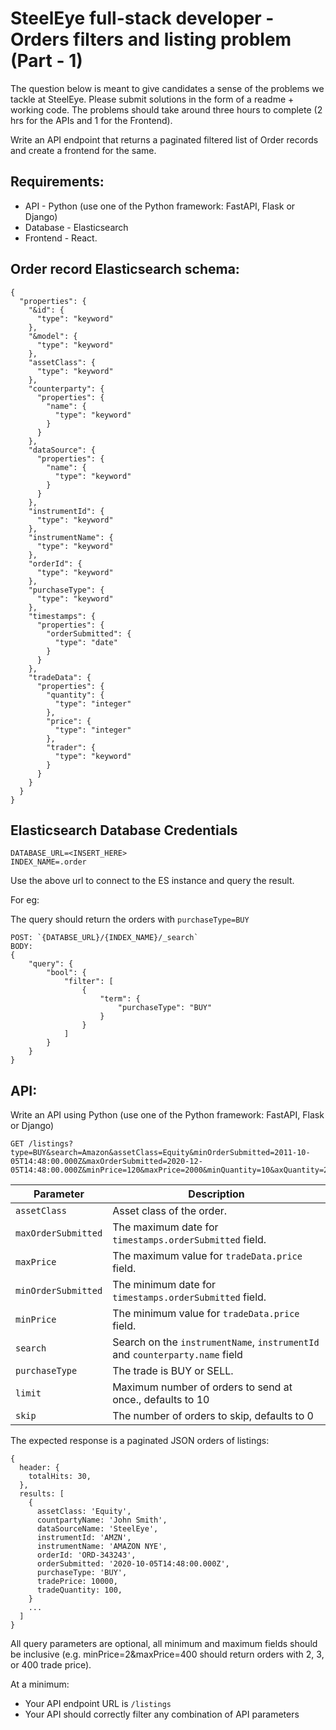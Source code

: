 # SteelEye full-stack developer - Orders filters and listing problem (Part - 1)

The question below is meant to give candidates a sense of the problems we tackle at SteelEye. Please submit solutions in the form of a readme + working code. The problems should take around three hours to complete (2 hrs for the APIs and 1 for the Frontend).

Write an API endpoint that returns a paginated filtered list of Order records and create a frontend for the same.

## Requirements:
* API - Python (use one of the Python framework: FastAPI, Flask or Django)
* Database - Elasticsearch
* Frontend - React.

## Order record Elasticsearch schema:
```
{
  "properties": {
    "&id": {
      "type": "keyword"
    },
    "&model": {
      "type": "keyword"
    },
    "assetClass": {
      "type": "keyword"
    },
    "counterparty": {
      "properties": {
        "name": {
          "type": "keyword"
        }
      }
    },
    "dataSource": {
      "properties": {
        "name": {
          "type": "keyword"
        }
      }
    },
    "instrumentId": {
      "type": "keyword"
    },
    "instrumentName": {
      "type": "keyword"
    },
    "orderId": {
      "type": "keyword"
    },
    "purchaseType": {
      "type": "keyword"
    },
    "timestamps": {
      "properties": {
        "orderSubmitted": {
          "type": "date"
        }
      }
    },
    "tradeData": {
      "properties": {
        "quantity": {
          "type": "integer"
        },
        "price": {
          "type": "integer"
        },
        "trader": {
          "type": "keyword"
        }
      }
    }
  }
}
```

## Elasticsearch Database Credentials
```
DATABASE_URL=<INSERT_HERE>
INDEX_NAME=.order
```
Use the above url to connect to the ES instance and query the result.

For eg:

The query should return the orders with `purchaseType=BUY`
```
POST: `{DATABSE_URL}/{INDEX_NAME}/_search`
BODY:
{
    "query": {
        "bool": {
            "filter": [
                {
                    "term": {
                        "purchaseType": "BUY"
                    }
                }
            ]
        }
    }
}
```

## API:
Write an API using Python (use one of the Python framework: FastAPI, Flask or Django)

```
GET /listings?type=BUY&search=Amazon&assetClass=Equity&minOrderSubmitted=2011-10-05T14:48:00.000Z&maxOrderSubmitted=2020-12-05T14:48:00.000Z&minPrice=120&maxPrice=2000&minQuantity=10&axQuantity=2000
```


| Parameter           | Description                                                                  |
|---------------------|------------------------------------------------------------------------------|
| `assetClass`        | Asset class of the order.                                                    |
| `maxOrderSubmitted` | The maximum date for `timestamps.orderSubmitted` field.                      |
| `maxPrice`          | The maximum value for `tradeData.price` field.                               |
| `minOrderSubmitted` | The minimum date for `timestamps.orderSubmitted` field.                      |
| `minPrice`          | The minimum value for `tradeData.price` field.                               |
| `search`            | Search on the `instrumentName`, `instrumentId` and `counterparty.name` field |
| `purchaseType`      | The trade is BUY or SELL.                                                    |
| `limit`             | Maximum number of orders to send at once., defaults to 10                    |
| `skip`              | The number of orders to skip, defaults to 0                                  |


The expected response is a paginated JSON orders of listings:

```
{
  header: {
    totalHits: 30,
  },
  results: [
    {
      assetClass: 'Equity',
      countpartyName: 'John Smith',
      dataSourceName: 'SteelEye',
      instrumentId: 'AMZN',
      instrumentName: 'AMAZON NYE',
      orderId: 'ORD-343243',
      orderSubmitted: '2020-10-05T14:48:00.000Z',
      purchaseType: 'BUY',
      tradePrice: 10000,
      tradeQuantity: 100,
    }
    ...
  ]
}
```

All query parameters are optional, all minimum and maximum fields should be inclusive (e.g. minPrice=2&maxPrice=400 should return orders with 2, 3, or 400 trade price).

At a minimum:
- Your API endpoint URL is `/listings`
- Your API should correctly filter any combination of API parameters

